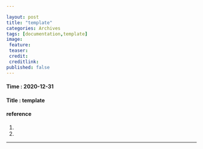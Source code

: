 ```yaml
---

layout: post
title: "template"
categories: Archives
tags: [documentation,template]
image:
 feature:
 teaser:
 credit:
 creditlink:
published: false
---
```


#### Time : 2020-12-31
#### Title : template

#### reference

1. []() 
2. []()

***
#### 









